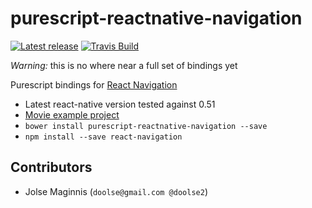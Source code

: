 # purescript-reactnative-navigation

[![Latest release](https://pursuit.purescript.org/packages/purescript-reactnative-navigation/badge)](https://pursuit.purescript.org/packages/purescript-reactnative-navigation)
[![Travis Build](https://travis-ci.org/doolse/purescript-reactnativenavigation.svg?branch=master)](https://travis-ci.org/doolse/purescript-reactnative-navigation)

*Warning:* this is no where near a full set of bindings yet

Purescript bindings for [React Navigation](https://reactnavigation.org/)

- Latest react-native version tested against 0.51
- [Movie example project](https://github.com/doolse/purescript-reactnative-example)
- `bower install purescript-reactnative-navigation --save`
- `npm install --save react-navigation`

## Contributors

- Jolse Maginnis (`doolse@gmail.com @doolse2`)
